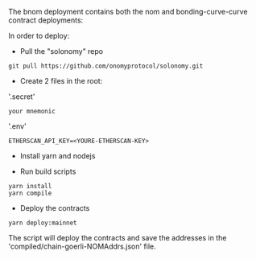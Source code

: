 The bnom deployment contains both the nom and bonding-curve-curve contract deployments:

In order to deploy:

* Pull the "solonomy" repo

```
git pull https://github.com/onomyprotocol/solonomy.git
```

* Create 2 files in the root:

'.secret'

```
your mnemonic
```

'.env'

```
ETHERSCAN_API_KEY=<YOURE-ETHERSCAN-KEY>
```

* Install yarn and nodejs

* Run build scripts

```
yarn install 
yarn compile
```

* Deploy the contracts

```
yarn deploy:mainnet
```

The script will deploy the contracts and save the addresses in the 'compiled/chain-goerli-NOMAddrs.json' file.
